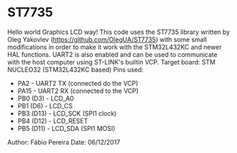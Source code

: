 # ST7735
Hello world Graphics LCD way! This code uses the ST7735 library written by
Oleg Yakovlev (https://github.com/OlegUA/ST7735) with some small modifications 
in order to make it work with the STM32L432KC and newer HAL functions.
UART2 is also enabled and can be used to communicate with the host computer 
using ST-LINK's builtin VCP.
Target board: STM NUCLEO32 (STM32L432KC based)
Pins used:
- PA2 		- UART2 TX (connected do the VCP)
- PA15		- UART2 RX (connected to the VCP)
- PB0 (D3)	- LCD_A0
- PB1 (D6)	- LCD_CS
- PB3 (D13)	- LCD_SCK (SPI1 clock)
- PB4 (D12)	- LCD_RESET
- PB5 (D11)	- LCD_SDA (SPI1 MOSI)

Author:              Fábio Pereira
Date:                06/12/2017
